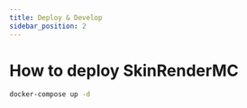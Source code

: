 ```yaml
---
title: Deploy & Develop
sidebar_position: 2
---
```

# How to deploy SkinRenderMC

```bash
docker-compose up -d
```
